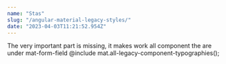 ```yaml
---
name: "Stas"
slug: "/angular-material-legacy-styles/"
date: "2023-04-03T11:21:52.954Z"
---
```

The very important part is missing, it makes work all component the are under mat-form-field
@include mat.all-legacy-component-typographies();

